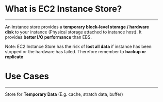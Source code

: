 # What is EC2 Instance Store?
---

An instance store provides a **temporary block-level storage / hardware disk**  to your instance (Physical storage attached to instance host). It provides **better I/O performance** than EBS.

Note: EC2 Instance Store has the risk of **lost all data** if instance has been stopped or the hardware has failed. Therefore remember to **backup or replicate**

# Use Cases
---

Store for **Temporary Data** (E.g. cache, stratch data, buffer)